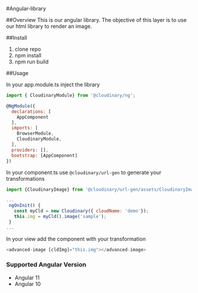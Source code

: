 #Angular-library

##Overview
This is our angular library. The objective of this layer is to use our html
library to render an image. 

##Install
1. clone repo
2. npm install
3. npm run build

##Usage

In your app.module.ts inject the library 

```javascript
import { CloudinaryModule} from '@cloudinary/ng';

@NgModule({
  declarations: [
    AppComponent
  ],
  imports: [
    BrowserModule,
    CloudinaryModule,
  ],
  providers: [],
  bootstrap: [AppComponent]
})

```
 
 In your component.ts use `@cloudinary/url-gen` to generate your transformations 
 
 ```javascript
import {CloudinaryImage} from '@cloudinary/url-gen/assets/CloudinaryImage';

...
  ngOnInit() {
    const myCld = new Cloudinary({ cloudName: 'demo'});
    this.img = myCld().image('sample');
  }
...


```

In your view add the component with your transformation
```javascript
<advanced-image [cldImg]="this.img"></advanced-image>
```

### Supported Angular Version
- Angular 11
- Angular 10
